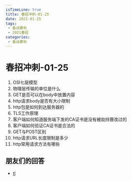 ```yaml
---
isTimeLine: true
title: 春招冲刺-01-25
date: 2021-01-25
tags:
 - 备战春秋
 - 2021春招
categories:
 - 备战春秋
---
```

# 春招冲刺-01-25

1. OSI七层模型
2. 物理层传输的单位是什么
3. GET是否可以在body中放置内容
4. http请求body是否有大小限制
5. http包是如何到达服务器的
6. TLS工作原理
7. 客户端如何知道服务端下发的CA证书是没有被劫持篡改过的
8. 客户端如何验证CA证书是合法的
9.  GET与POST区别
10. http请求URL长度限制是多少
11. http常用请求方法有哪些

## 朋友们的回答
* [tl](https://juejin.cn/post/6924973767366017038)

<comment/>
<tongji/>